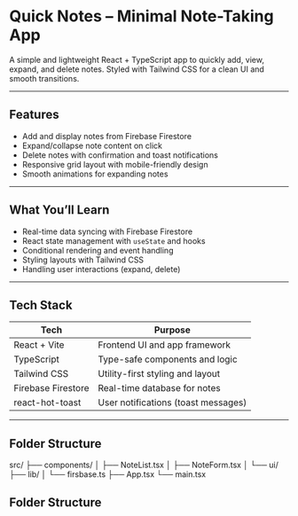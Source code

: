 # Quick Notes – Minimal Note-Taking App

A simple and lightweight React + TypeScript app to quickly add, view, expand, and delete notes. Styled with Tailwind CSS for a clean UI and smooth transitions.

---

## Features

- Add and display notes from Firebase Firestore  
- Expand/collapse note content on click  
- Delete notes with confirmation and toast notifications  
- Responsive grid layout with mobile-friendly design  
- Smooth animations for expanding notes  

---

## What You’ll Learn

- Real-time data syncing with Firebase Firestore  
- React state management with `useState` and hooks  
- Conditional rendering and event handling  
- Styling layouts with Tailwind CSS  
- Handling user interactions (expand, delete)  

---

## Tech Stack

| Tech             | Purpose                              |
|------------------|------------------------------------|
| React + Vite     | Frontend UI and app framework       |
| TypeScript       | Type-safe components and logic      |
| Tailwind CSS     | Utility-first styling and layout    |
| Firebase Firestore | Real-time database for notes       |
| react-hot-toast  | User notifications (toast messages) |

---

## Folder Structure

src/
├── components/
│   ├── NoteList.tsx
│   ├── NoteForm.tsx
│   └── ui/
├── lib/
│   └── firsbase.ts
├── App.tsx
└── main.tsx

## Folder Structure

